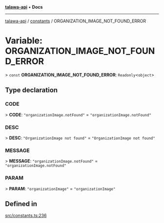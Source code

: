 [**talawa-api**](../../README.md) • **Docs**

***

[talawa-api](../../modules.md) / [constants](../README.md) / ORGANIZATION\_IMAGE\_NOT\_FOUND\_ERROR

# Variable: ORGANIZATION\_IMAGE\_NOT\_FOUND\_ERROR

\> `const` **ORGANIZATION\_IMAGE\_NOT\_FOUND\_ERROR**: `Readonly`\<`object`\>

## Type declaration

### CODE

\> **CODE**: `"organizationImage.notFound"` = `"organizationImage.notFound"`

### DESC

\> **DESC**: `"OrganizationImage not found"` = `"OrganizationImage not found"`

### MESSAGE

\> **MESSAGE**: `"organizationImage.notFound"` = `"organizationImage.notFound"`

### PARAM

\> **PARAM**: `"organizationImage"` = `"organizationImage"`

## Defined in

[src/constants.ts:236](https://github.com/PalisadoesFoundation/talawa-api/blob/4a88fe62b20ebda9653c55ae8d39d6c6fac8831f/src/constants.ts#L236)
